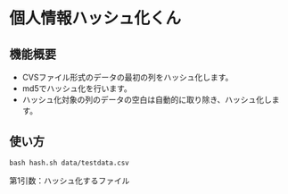 # 個人情報ハッシュ化くん

## 機能概要
* CVSファイル形式のデータの最初の列をハッシュ化します。
* md5でハッシュ化を行います。
* ハッシュ化対象の列のデータの空白は自動的に取り除き、ハッシュ化します。

## 使い方

```
bash hash.sh data/testdata.csv
```
第1引数：ハッシュ化するファイル

